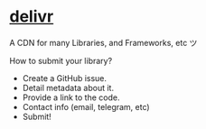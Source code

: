 # [delivr](https://delivr.youngchief.tk/)

A CDN for many Libraries, and Frameworks, etc ツ

How to submit your library?
- Create a GitHub issue.
- Detail metadata about it.
- Provide a link to the code.
- Contact info (email, telegram, etc)
- Submit!